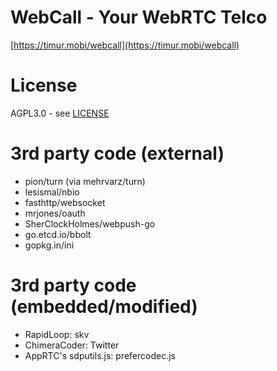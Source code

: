 # WebCall - Your WebRTC Telco

[https://timur.mobi/webcall](https://timur.mobi/webcall)

# License

AGPL3.0 - see [LICENSE](LICENSE)

# 3rd party code (external)

- pion/turn (via mehrvarz/turn)
- lesismal/nbio
- fasthttp/websocket
- mrjones/oauth
- SherClockHolmes/webpush-go
- go.etcd.io/bbolt
- gopkg.in/ini

# 3rd party code (embedded/modified)

- RapidLoop: skv
- ChimeraCoder: Twitter
- AppRTC's sdputils.js: prefercodec.js

